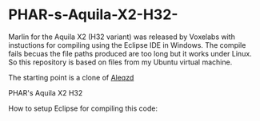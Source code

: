 # PHAR-s-Aquila-X2-H32-
Marlin for the Aquila X2 (H32 variant) was released by Voxelabs with instuctions for compiling using the Eclipse IDE in Windows. The compile fails becuas the file paths produced are too long but it works under Linux. So this repository is based on files from my Ubuntu virtual machine.

The starting point is a clone of [Aleqzd](https://github.com/alexqzd/Marlin-H32)

PHAR's Aquila X2 H32 

How to setup Eclipse for compiling this code:
